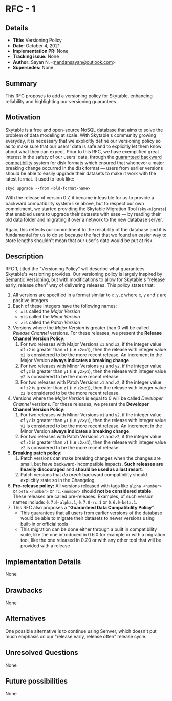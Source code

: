 # RFC - 1

## Details

- **Title:** Versioning Policy
- **Date:** October 4, 2021
- **Implementation PR:** None
- **Tracking issue:** None
- **Author:** Sayan N. \<nandansayan@outlook.com\>
- **Supersedes:** None

## Summary

This RFC proposes to add a versioning policy for Skytable, enhancing reliability and highlighting our versioning guarantees.

## Motivation

Skytable is a free and open-source NoSQL database that aims to solve the problem of data modeling at scale. With Skytable's community growing everyday, it is necessary that we explicitly define our versioning policy so as to make sure that our users' data is safe and to explicitly let them know about what they can expect. Prior to this RFC, we have exemplified great interest in the safety of our users' data, through the [guaranteed backward compatibility](https://github.com/skytable/skytable/wiki/disk-storage-formats) system for disk formats which ensured that whenever a major breaking change occurred in the disk format &mdash; users from earlier versions should be able to easily upgrade their datasets to make it work with the latest format. It used to look like:

```
skyd upgrade --from <old-format-name>
```

With the release of version 0.7, it became infeasible for us to provide a backward compatibility system like above, but to respect our own commitment, we started providing the Skytable Migration Tool (`sky-migrate`) that enabled users to upgrade their datasets with ease &mdash; by reading their old data folder and migrating it over a network to the new database server.

Again, this reflects our commitment to the reliability of the database and it is fundamental for us to do so because the fact that we found an easier way to store lengths shouldn't mean that our user's data would be put at risk.

## Description

RFC 1, titled the "Versioning Policy" will describe what guarantees Skytable's versioning provides. Our versioning policy is largely inspired by [Semantic Versioning](https://semver.org), but with modifications to allow for Skytable's "release early, release often" way of delivering releases. This policy states that:

1. All versions are specified in a format similar to `x.y.z` where `x`, `y` and `z` are positive integers
2. Each of these integers have the following names:
   - `x` is called the _Major Version_
   - `y` is called the _Minor Version_
   - `z` is called the _Patch Version_
3. Versions where the _Major Version_ is greater than 0 will be called _Release Channel_ versions. For these releases, we present the **Release Channel Version Policy**:
   1. For two releases with Major Versions `x1` and `x2`, if the integer value of `x2` is greater than `x1` (i.e `x2>x1`), then the release with integer value `x2` is considered to be the more recent release. An increment in the Major Version **always indicates a breaking change**.
   2. For two releases with Minor Versions `y1` and `y2`, if the integer value of `y2` is greater than `y1` (i.e `y2>y1`), then the release with integer value `y2` is considered to be the more recent release.
   3. For two releases with Patch Versions `z1` and `z2`, if the integer value of `z2` is greater than `z1` (i.e `z2>z1`), then the release with integer value `z2` is considered to be the more recent release.
4. Versions where the _Major Version_ is equal to 0 will be called _Developer Channel_ versions. For these releases, we present the **Developer Channel Version Policy**:
   1. For two releases with Minor Versions `y1` and `y2`, if the integer value of `y2` is greater than `y1` (i.e `y2>y1`), then the release with integer value `y2` is considered to be the more recent release. An increment in the Minor Version **always indicates a breaking change**.
   2. For two releases with Patch Versions `z1` and `z2`, if the integer value of `z2` is greater than `z1` (i.e `z2>z1`), then the release with integer value `z2` is considered to be the more recent release.
5. **Breaking patch policy**:
   1. Patch versions can make breaking changes when the changes are small, but have backward-incompatible impacts. **Such releases are heavily discouraged** and **should be used as a last resort**.
   2. Patch versions that _do break_ backward compatibility should explicitly state so in the Changelog.
6. **Pre-release policy:** All versions released with tags like `alpha.<number>` or `beta.<number>` or `rc.<number>` should **not be considered stable**. These releases are called pre-releases. Examples, of such version names include: `0.7.0-alpha.1`, `0.7.0-rc.1` or `0.6.0-beta.1`.
7. This RFC also proposes a "**Guaranteed Data Compatibility Policy**".
   - This guarantees that all users from earlier versions of the database would be able to migrate their datasets to newer versions using built-in or official tools
   - This migration can be done either through a built in compatibility suite, like the one introduced in 0.6.0 for example or with a migration tool, like the one released in 0.7.0 or with any other tool that will be provided with a release

## Implementation Details

None

## Drawbacks

None

## Alternatives

One possible alternative is to continue using Semver, which doesn't put much emphasis on our "release early, release often" release cycle.

## Unresolved Questions

None

## Future possibilities

None
